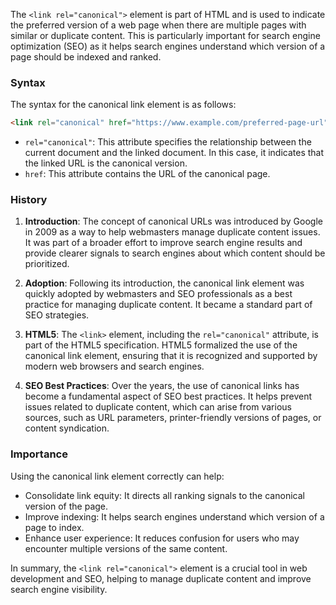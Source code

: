 The `<link rel="canonical">` element is part of HTML and is used to indicate the preferred version of a web page when there are multiple pages with similar or duplicate content. This is particularly important for search engine optimization (SEO) as it helps search engines understand which version of a page should be indexed and ranked.

### Syntax

The syntax for the canonical link element is as follows:

```html
<link rel="canonical" href="https://www.example.com/preferred-page-url" />
```

- `rel="canonical"`: This attribute specifies the relationship between the current document and the linked document. In this case, it indicates that the linked URL is the canonical version.
- `href`: This attribute contains the URL of the canonical page.

### History

1. **Introduction**: The concept of canonical URLs was introduced by Google in 2009 as a way to help webmasters manage duplicate content issues. It was part of a broader effort to improve search engine results and provide clearer signals to search engines about which content should be prioritized.

2. **Adoption**: Following its introduction, the canonical link element was quickly adopted by webmasters and SEO professionals as a best practice for managing duplicate content. It became a standard part of SEO strategies.

3. **HTML5**: The `<link>` element, including the `rel="canonical"` attribute, is part of the HTML5 specification. HTML5 formalized the use of the canonical link element, ensuring that it is recognized and supported by modern web browsers and search engines.

4. **SEO Best Practices**: Over the years, the use of canonical links has become a fundamental aspect of SEO best practices. It helps prevent issues related to duplicate content, which can arise from various sources, such as URL parameters, printer-friendly versions of pages, or content syndication.

### Importance

Using the canonical link element correctly can help:

- Consolidate link equity: It directs all ranking signals to the canonical version of the page.
- Improve indexing: It helps search engines understand which version of a page to index.
- Enhance user experience: It reduces confusion for users who may encounter multiple versions of the same content.

In summary, the `<link rel="canonical">` element is a crucial tool in web development and SEO, helping to manage duplicate content and improve search engine visibility.
